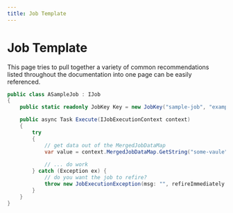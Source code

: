 ```yaml
---
title: Job Template
---
```


# Job Template

This page tries to pull together a variety of common recommendations listed throughout the documentation
into one page can be easily referenced.

```csharp
public class ASampleJob : IJob
{
    public static readonly JobKey Key = new JobKey("sample-job", "examples");

    public async Task Execute(IJobExecutionContext context)
    {
        try 
        {
            // get data out of the MergedJobDataMap
            var value = context.MergedJobDataMap.GetString("some-vaule");
            
            // ... do work
        } catch (Exception ex) {
            // do you want the job to refire?
            throw new JobExecutionException(msg: "", refireImmediately: true, cause: ex);
        }
    }
}
```
